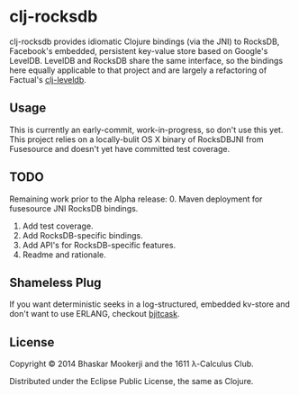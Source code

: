 # clj-rocksdb

clj-rocksdb provides idiomatic Clojure bindings (via the JNI) to RocksDB,
Facebook's embedded, persistent key-value store based on Google's
LevelDB. LevelDB and RocksDB share the same interface, so the bindings here
equally applicable to that project and are largely a refactoring of Factual's
[clj-leveldb](https://github.com/Factual/clj-leveldb).

## Usage

This is currently an early-commit, work-in-progress, so don't use this
yet. This project relies on a locally-bulit OS X binary of RocksDBJNI from
Fusesource and doesn't yet have committed test coverage.

## TODO

Remaining work prior to the Alpha release:
0. Maven deployment for fusesource JNI RocksDB bindings.
1. Add test coverage.
2. Add RocksDB-specific bindings.
3. Add API's for RocksDB-specific features.
4. Readme and rationale.

## Shameless Plug

If you want deterministic seeks in a log-structured, embedded kv-store and
don't want to use ERLANG, checkout
[bjitcask](https://github.com/DnAGreenberg/bjitcask).

## License

Copyright © 2014 Bhaskar Mookerji and the 1611 λ-Calculus Club.

Distributed under the Eclipse Public License, the same as Clojure.
